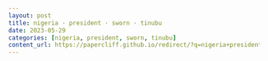 ```yaml
---
layout: post
title: nigeria · president · sworn · tinubu
date: 2023-05-29
categories: [nigeria, president, sworn, tinubu]
content_url: https://papercliff.github.io/redirect/?q=nigeria+president+sworn+tinubu&tbm=nws&tbs=cdr:1,cd_min:5/28/2023,cd_max:5/30/2023
---
```

